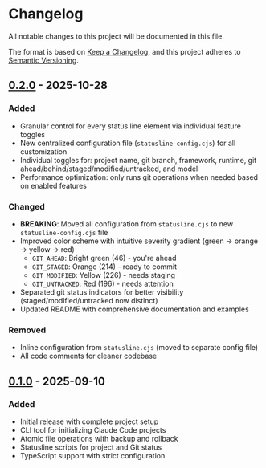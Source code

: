 # Changelog

All notable changes to this project will be documented in this file.

The format is based on [Keep a Changelog](https://keepachangelog.com/en/1.1.0/),
and this project adheres to [Semantic Versioning](https://semver.org/spec/v2.0.0.html).

## [0.2.0] - 2025-10-28

### Added

- Granular control for every status line element via individual feature toggles
- New centralized configuration file (`statusline-config.cjs`) for all customization
- Individual toggles for: project name, git branch, framework, runtime, git ahead/behind/staged/modified/untracked, and model
- Performance optimization: only runs git operations when needed based on enabled features

### Changed

- **BREAKING**: Moved all configuration from `statusline.cjs` to new `statusline-config.cjs` file
- Improved color scheme with intuitive severity gradient (green → orange → yellow → red)
  - `GIT_AHEAD`: Bright green (46) - you're ahead
  - `GIT_STAGED`: Orange (214) - ready to commit
  - `GIT_MODIFIED`: Yellow (226) - needs staging
  - `GIT_UNTRACKED`: Red (196) - needs attention
- Separated git status indicators for better visibility (staged/modified/untracked now distinct)
- Updated README with comprehensive documentation and examples

### Removed

- Inline configuration from `statusline.cjs` (moved to separate config file)
- All code comments for cleaner codebase

## [0.1.0] - 2025-09-10

### Added

- Initial release with complete project setup
- CLI tool for initializing Claude Code projects
- Atomic file operations with backup and rollback
- Statusline scripts for project and Git status
- TypeScript support with strict configuration

[0.2.0]: https://github.com/RMNCLDYO/create-claude-statusline/releases/tag/v0.2.0
[0.1.0]: https://github.com/RMNCLDYO/create-claude-statusline/releases/tag/v0.1.0
